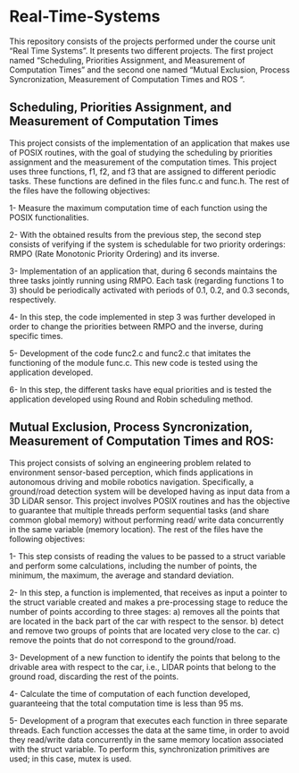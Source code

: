# Real-Time-Systems

This repository consists of the projects performed under the course unit “Real Time Systems”. It presents two different projects. The first project named “Scheduling, Priorities Assignment, and Measurement of Computation Times” and the second one named “Mutual Exclusion, Process Syncronization, Measurement of Computation Times and ROS “.

## Scheduling, Priorities Assignment, and Measurement of Computation Times

This project consists of the implementation of an application that makes use of POSIX routines, with the goal of studying the scheduling by priorities assignment and the measurement of the computation times. This project uses three functions, f1, f2, and f3 that are assigned to different periodic tasks. These functions are defined in the files func.c and func.h. The rest of the files have the following objectives:

1-	Measure the maximum computation time of each function using the POSIX functionalities.

2-	With the obtained results from the previous step, the second step consists of verifying if the system is schedulable for two priority orderings: RMPO (Rate Monotonic Priority Ordering) and its inverse.

3-	Implementation of an application that, during 6 seconds maintains the three tasks jointly running using RMPO. Each task (regarding functions 1 to 3) should be periodically activated with periods of 0.1, 0.2, and 0.3 seconds, respectively. 

4-	In this step, the code implemented in step 3 was further developed in order to change the priorities between RMPO and the inverse, during specific times.

5-	Development of the code func2.c and func2.c that imitates the functioning of the module func.c. This new code is tested using the application developed.

6-	In this step, the different tasks have equal priorities and is tested the application developed using Round and Robin scheduling method.

## Mutual Exclusion, Process Syncronization, Measurement of Computation Times and ROS:

This project consists of solving an engineering problem related to environment sensor-based perception, which finds applications in autonomous driving and mobile robotics navigation. Specifically, a ground/road detection system will be developed having as input data from a 3D LiDAR sensor. This project involves POSIX routines and has the objective to guarantee that multiple threads perform sequential tasks (and share common global memory) without performing read/ write data concurrently in the same variable (memory location). The rest of the files have the following objectives:

1-	This step consists of reading the values to be passed to a struct variable and perform some calculations, including the number of points, the minimum, the maximum, the average and standard deviation.

2-	In this step, a function is implemented, that receives as input a pointer to the struct variable created and makes a pre-processing stage to reduce the number of points according to three stages: a) removes all the points that are located in the back part of the car with respect to the sensor. b) detect and remove two groups of points that are located very close to the car. c)  remove the points that do not correspond to the ground/road.

3-	Development of a new function to identify the points that belong to the drivable area with respect to the car, i.e., LIDAR points that belong to the ground road, discarding the rest of the points.

4-	Calculate the time of computation of each function developed, guaranteeing that the total computation time is less than 95 ms.

5-	Development of a program that executes each function in three separate threads. Each function accesses the data at the same time, in order to avoid they read/write data concurrently in the same memory location associated with the struct variable. To perform this, synchronization primitives are used; in this case, mutex is used.

